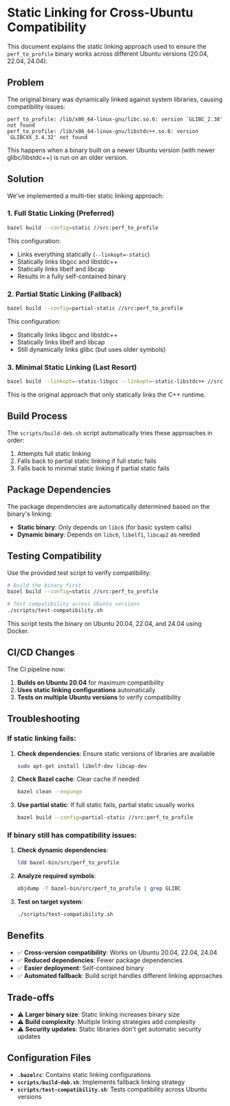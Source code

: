 # Static Linking for Cross-Ubuntu Compatibility

This document explains the static linking approach used to ensure the `perf_to_profile` binary works across different Ubuntu versions (20.04, 22.04, 24.04).

## Problem

The original binary was dynamically linked against system libraries, causing compatibility issues:

```
perf_to_profile: /lib/x86_64-linux-gnu/libc.so.6: version `GLIBC_2.38' not found
perf_to_profile: /lib/x86_64-linux-gnu/libstdc++.so.6: version `GLIBCXX_3.4.32' not found
```

This happens when a binary built on a newer Ubuntu version (with newer glibc/libstdc++) is run on an older version.

## Solution

We've implemented a multi-tier static linking approach:

### 1. Full Static Linking (Preferred)

```bash
bazel build --config=static //src:perf_to_profile
```

This configuration:
- Links everything statically (`--linkopt=-static`)
- Statically links libgcc and libstdc++ 
- Statically links libelf and libcap
- Results in a fully self-contained binary

### 2. Partial Static Linking (Fallback)

```bash
bazel build --config=partial-static //src:perf_to_profile
```

This configuration:
- Statically links libgcc and libstdc++
- Statically links libelf and libcap
- Still dynamically links glibc (but uses older symbols)

### 3. Minimal Static Linking (Last Resort)

```bash
bazel build --linkopt=-static-libgcc --linkopt=-static-libstdc++ //src:perf_to_profile
```

This is the original approach that only statically links the C++ runtime.

## Build Process

The `scripts/build-deb.sh` script automatically tries these approaches in order:

1. Attempts full static linking
2. Falls back to partial static linking if full static fails
3. Falls back to minimal static linking if partial static fails

## Package Dependencies

The package dependencies are automatically determined based on the binary's linking:

- **Static binary**: Only depends on `libc6` (for basic system calls)
- **Dynamic binary**: Depends on `libc6`, `libelf1`, `libcap2` as needed

## Testing Compatibility

Use the provided test script to verify compatibility:

```bash
# Build the binary first
bazel build --config=static //src:perf_to_profile

# Test compatibility across Ubuntu versions
./scripts/test-compatibility.sh
```

This script tests the binary on Ubuntu 20.04, 22.04, and 24.04 using Docker.

## CI/CD Changes

The CI pipeline now:

1. **Builds on Ubuntu 20.04** for maximum compatibility
2. **Uses static linking configurations** automatically
3. **Tests on multiple Ubuntu versions** to verify compatibility

## Troubleshooting

### If static linking fails:

1. **Check dependencies**: Ensure static versions of libraries are available
   ```bash
   sudo apt-get install libelf-dev libcap-dev
   ```

2. **Check Bazel cache**: Clear cache if needed
   ```bash
   bazel clean --expunge
   ```

3. **Use partial static**: If full static fails, partial static usually works
   ```bash
   bazel build --config=partial-static //src:perf_to_profile
   ```

### If binary still has compatibility issues:

1. **Check dynamic dependencies**:
   ```bash
   ldd bazel-bin/src/perf_to_profile
   ```

2. **Analyze required symbols**:
   ```bash
   objdump -T bazel-bin/src/perf_to_profile | grep GLIBC
   ```

3. **Test on target system**:
   ```bash
   ./scripts/test-compatibility.sh
   ```

## Benefits

- ✅ **Cross-version compatibility**: Works on Ubuntu 20.04, 22.04, 24.04
- ✅ **Reduced dependencies**: Fewer package dependencies
- ✅ **Easier deployment**: Self-contained binary
- ✅ **Automated fallback**: Build script handles different linking approaches

## Trade-offs

- ⚠️ **Larger binary size**: Static linking increases binary size
- ⚠️ **Build complexity**: Multiple linking strategies add complexity
- ⚠️ **Security updates**: Static libraries don't get automatic security updates

## Configuration Files

- **`.bazelrc`**: Contains static linking configurations
- **`scripts/build-deb.sh`**: Implements fallback linking strategy
- **`scripts/test-compatibility.sh`**: Tests compatibility across Ubuntu versions
